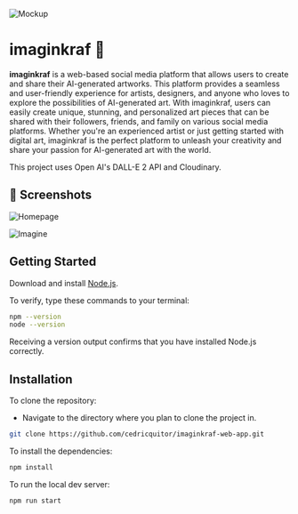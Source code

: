 ![Mockup](https://i.imgur.com/qs3oSCm.jpg)

# imaginkraf 🤖

**imaginkraf** is a web-based social media platform that allows users to create and share their AI-generated artworks. This platform provides a seamless and user-friendly experience for artists, designers, and anyone who loves to explore the possibilities of AI-generated art. With imaginkraf, users can easily create unique, stunning, and personalized art pieces that can be shared with their followers, friends, and family on various social media platforms. Whether you're an experienced artist or just getting started with digital art, imaginkraf is the perfect platform to unleash your creativity and share your passion for AI-generated art with the world.

This project uses Open AI's DALL-E 2 API and Cloudinary.

## 📸 Screenshots

![Homepage](https://i.imgur.com/RnarXrO.jpg)

![Imagine](https://i.imgur.com/OFV9tm5.jpg)

## Getting Started
Download and install 	[Node.js](https://nodejs.org/en/).

To verify, type these commands to your terminal:

```bash
npm --version
node --version
```

Receiving a version output confirms that you have installed Node.js correctly.

## Installation
To clone the repository: 
- Navigate to the directory where you plan to clone the project in.
```bash
git clone https://github.com/cedricquitor/imaginkraf-web-app.git
```

To install the dependencies:
```bash
npm install
```

To run the local dev server:
```bash
npm run start
```

